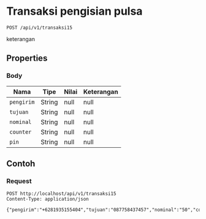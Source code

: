# Transaksi pengisian pulsa
```http
POST /api/v1/transaksi15
```
keterangan
## Properties
### Body
Nama | Tipe | Nilai | Keterangan
--- | --- | --- | ---
<code>pengirim</code> | String | null | null
<code>tujuan</code> | String | null | null
<code>nominal</code> | String | null | null
<code>counter</code> | String | null | null
<code>pin</code> | String | null | null
## Contoh
### Request
```http
POST http://localhost/api/v1/transaksi15
Content-Type: application/json

{"pengirim":"+6281935155404","tujuan":"087758437457","nominal":"50","counter":"1","pin":"1234"}


```
